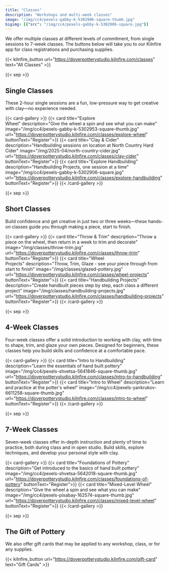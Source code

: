 ```yaml
---
title: "Classes"
description: "Workshops and multi-week classes"
image: "/img/cc4/pexels-gabby-k-5302906-square-thumb.jpg"
bigimg: [{"src": "/img/cc4/pexels-gabby-k-5302906-square.jpg"}]
---
```


We offer multiple classes at different levels of commitment, from single sessions to 7-week classes. The buttons below will take you to our Kilnfire app for class registrations and purchasing supplies.

{{< kilnfire_button url="https://doverpotterystudio.kilnfire.com/classes" text="All Classes" >}}

{{< sep >}}
## Single Classes

These 2-hour single sessions are a fun, low-pressure way to get creative with clay—no experience needed.

{{< card-gallery >}}
    {{< card title="Explore<br>Wheel" description="Give the wheel a spin and see what you can make" image="/img/cc4/pexels-gabby-k-5302953-square-thumb.jpg" url="https://doverpotterystudio.kilnfire.com/classes/explore-wheel" buttonText="Register">}}
    {{< card title="Clay & Cider" description="Handbuilding sessions on location at North Country Hard Cider" image="/img/2025-04/north-country-cider.jpg" url="https://doverpotterystudio.kilnfire.com/classes/clay-cider" buttonText="Register">}}
    {{< card title="Explore Handbuilding" description="Handbuilding Projects, one session at a time" image="/img/cc4/pexels-gabby-k-5302906-square.jpg" url="https://doverpotterystudio.kilnfire.com/classes/explore-handbuilding" buttonText="Register">}}
{{< /card-gallery >}}

{{< sep >}}

## Short Classes

Build confidence and get creative in just two or three weeks—these hands-on classes guide you through making a piece, start to finish.

{{< card-gallery >}}
    {{< card title="Throw & Trim" description="Throw a piece on the wheel, then return in a week to trim and decorate" image="/img/classes/throw-trim.jpg" url="https://doverpotterystudio.kilnfire.com/classes/throw-trim" buttonText="Register">}}
    {{< card title="Wheel<br>Projects" description="Throw, Trim, Glaze - see your piece through from start to finish" image="/img/classes/glazed-pottery.jpg" url="https://doverpotterystudio.kilnfire.com/classes/wheel-projects" buttonText="Register">}}
    {{< card title="Handbuilding Projects" description="Create handbuilt pieces step by step, each class a different project" image="/img/classes/handbuilding-projects.jpg" url="https://doverpotterystudio.kilnfire.com/classes/handbuilding-projects" buttonText="Register">}}
{{< /card-gallery >}}

{{< sep >}}

## 4-Week Classes

Four-week classes offer a solid introduction to working with clay, with time to shape, trim, and glaze your own pieces. Designed for beginners, these classes help you build skills and confidence at a comfortable pace.

{{< card-gallery >}}
    {{< card title="Intro to Handbuilding" description="Learn the essentials of hand built pottery" image="/img/cc4/pexels-shvetsa-5641846-square-thumb.jpg" url="https://doverpotterystudio.kilnfire.com/classes/intro-to-handbuilding" buttonText="Register">}}
    {{< card title="Intro to Wheel" description="Learn and practice at the potter's wheel" image="/img/cc4/pexels-yankrukov-6611258-square-thumb.jpg" url="https://doverpotterystudio.kilnfire.com/classes/intro-to-wheel" buttonText="Register">}}
{{< /card-gallery >}}

{{< sep >}}

## 7-Week Classes

Seven-week classes offer in-depth instruction and plenty of time to practice, both during class and in open studio. Build skills, explore techniques, and develop your personal style with clay.

{{< card-gallery >}}
    {{< card title="Foundations of Pottery" description="Get introduced to the basics of hand built pottery" image="/img/cc4/pexels-shvetsa-5642018-square-thumb.jpg" url="https://doverpotterystudio.kilnfire.com/classes/foundations-of-pottery" buttonText="Register">}}
    {{< card title="Mixed-Level Wheel" description="Give the wheel a spin and see what you can make" image="/img/cc4/pexels-pixabay-162574-square-thumb.jpg" url="https://doverpotterystudio.kilnfire.com/classes/mixed-level-wheel" buttonText="Register">}}
{{< /card-gallery >}}

{{< sep >}}
## The Gift of Pottery

We also offer gift cards that may be applied to any workshop, class, or for any supplies.

{{< kilnfire_button url="https://doverpotterystudio.kilnfire.com/gift-card" text="Gift Cards" >}}